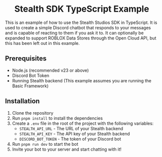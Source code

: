 <div align="center">
    <h1>Stealth SDK TypeScript Example</h1>
</div>

This is an example of how to use the Stealth Studios SDK in TypeScript.
It is used to create a simple Discord chatbot that responds to your messages and is capable of reacting to them if you ask it to.
It can optionally be expanded to support ROBLOX Data Stores through the Open Cloud API, but this has been left out in this example.

## Prerequisites

- Node.js (recommended v23 or above)
- Discord Bot Token
- Running Stealth backend (This example assumes you are running the Basic Framework)

## Installation

1. Clone the repository
2. Run `pnpm install` to install the dependencies
3. Create a `.env` file in the root of the project with the following variables:
    - `STEALTH_API_URL` - The URL of your Stealth backend
    - `STEALTH_API_KEY` - The API key of your Stealth backend
    - `DISCORD_BOT_TOKEN` - The token of your Discord bot
4. Run `pnpm run dev` to start the bot
5. Invite your bot to your server and start chatting with it!
